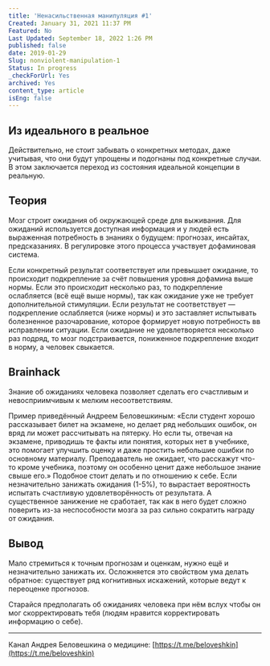 ```yaml
---
title: 'Ненасильственная манипуляция #1'
Created: January 31, 2021 11:37 PM
Featured: No
Last Updated: September 18, 2022 1:26 PM
published: false
date: 2019-01-29
Slug: nonviolent-manipulation-1
Status: In progress
_checkForUrl: Yes
archived: Yes
content_type: article
isEng: false
---
```


## Из идеального в реальное

Действительно, не стоит забывать о конкретных методах, даже учитывая, что они будут упрощены и подогнаны под конкретные случаи. В этом заключается переход из состояния идеальной концепции в реальную.

## Теория

Мозг строит ожидания об окружающей среде для выживания. Для ожиданий используется доступная информация и у людей есть выраженная потребность в знаниях о будущем: прогнозах, инсайтах, предсказаниях. В регулировке этого процесса участвует дофаминовая система.

Если конкретный результат соответствует или превышает ожидание, то происходит подкрепление за счёт повышения уровня дофамина выше нормы. Если это происходит несколько раз, то подкрепление ослабляется (всё ещё выше нормы), так как ожидание уже не требует дополнительной стимуляции. Если результат не соответствует — подкрепление ослабляется (ниже нормы) и это заставляет испытывать болезненное разочарование, которое формирует новую потребность вв исправлении ситуации. Если ожидание не удовлетворяется несколько раз подряд, то мозг подстраивается, пониженное подкрепление входит в норму, а человек свыкается.

## Brainhack

Знание об ожиданиях человека позволяет сделать его счастливым и невосприимчивым к мелким несоответствиям.

Пример приведённый Андреем Беловешкиным: «Если студент хорошо рассказывает билет на экзамене, но делает ряд небольших ошибок, он вряд ли может рассчитывать на пятерку. Но если ты, отвечая на экзамене, приводишь те факты или понятия, которых нет в учебнике, это помогает улучшить оценку и даже простить небольшие ошибки по основному материалу. Преподаватель не ожидает, что расскажут что-то кроме учебника, поэтому он особенно ценит даже небольшое знание свыше его.» Подобное стоит делать и по отношению к себе. Если незначительно занижать ожидания (1-5%), то вырастает вероятность испытать счастливую удовлетворённость от результата. А существенное занижение не сработает, так как в него будет сложно поверить из-за неспособности мозга за раз сильно сократить награду от ожидания.

## Вывод

Мало стремиться к точным прогнозам и оценкам, нужно ещё и незначительно занижать их. Осложняется это свойством ума делать обратное: существует ряд когнитивных искажений, которые ведут к переоценке прогнозов.

Старайся предполагать об ожиданиях человека при нём вслух чтобы он мог скорректировать тебя (людям нравится корректировать информацию о себе).

---

Канал Андрея Беловешкина о медицине: [https://t.me/beloveshkin](https://t.me/beloveshkin)